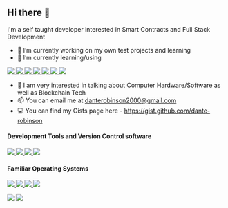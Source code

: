 ## Hi there 👋

I'm a self taught developer interested in Smart Contracts and Full Stack Development

- 🔭 I’m currently working on my own test projects and learning
- 🌱 I’m currently learning/using<br>
<p>
  <a href="https://soliditylang.org/">
    <img src="https://img.shields.io/badge/Solidity-363636?logo=Solidity&logoColor=FFFFFF&style=for-the-badge" />
  </a>
    <a href="https://reactjs.org/">
    <img src="https://img.shields.io/badge/React-61DAFB?logo=React&logoColor=FFFFFF&style=for-the-badge" />
  </a>
  <a href="https://nodejs.org/en/">
    <img src="https://img.shields.io/badge/Node.js-339933?logo=Node.js&logoColor=FFFFFF&style=for-the-badge" />   </a>
  <a href="https://www.javascript.com/">
    <img src="https://img.shields.io/badge/JavaScript-F7DF1E?logo=JavaScript&logoColor=000000&style=for-the-badge" />
  </a>
  <a href="https://html.spec.whatwg.org/">
    <img src="https://img.shields.io/badge/HTML-E34F26?logo=HTML5&logoColor=FFFFFF&style=for-the-badge" />
  </a>
  <a href="https://www.w3.org/TR/CSS/#css">
    <img src="https://img.shields.io/badge/CSS-1572B6?logo=CSS3&logoColor=FFFFFF&style=for-the-badge" />
  </a>
  </a>
  <a href="https://www.mongodb.com/">
    <img src="https://img.shields.io/badge/MongoDB-47A248?logo=MongoDB&logoColor=FFFFFF&style=for-the-badge" />
  </a>
</p>

- 💬 I am very interested in talking about Computer Hardware/Software as well as Blockchain Tech
- 📫 You can email me at danterobinson2000@gmail.com
- 💻 You can find my Gists page here - https://gist.github.com/dante-robinson

#### Development Tools and Version Control software
<p>
  <a href="https://git-scm.com/">
    <img src="https://img.shields.io/badge/Git-F05032?logo=Git&logoColor=FFFFFF&style=for-the-badge" />
  </a>
    <a href="https://github.com/">
    <img src="https://img.shields.io/badge/GitHub-181717?logo=GitHub&logoColor=FFFFFF&style=for-the-badge" />
  </a>
  <a href="https://www.heroku.com/">
    <img src="https://img.shields.io/badge/Heroku-430098?logo=Heroku&logoColor=FFFFFF&style=for-the-badge" />   </a>
  <a href="https://atom.io/">
    <img src="https://img.shields.io/badge/Atom-66595C?logo=Atom&logoColor=FFFFFF&style=for-the-badge" />
  </a>
</p>

#### Familiar Operating Systems<br>
<p>
  <a href="https://www.linux.org/pages/download/">
    <img src="https://img.shields.io/badge/Linux-FCC624?logo=Linux&logoColor=000000&style=for-the-badge" />
  </a>
    <a href="https://www.apple.com/macos">
    <img src="https://img.shields.io/badge/macOS-000000?logo=Apple&logoColor=FFFFFF&style=for-the-badge" />
  </a>
  <a href="https://www.microsoft.com/en-us/windows?r=1">
    <img src="https://img.shields.io/badge/Windows-0078D6?logo=Windows&logoColor=FFFFFF&style=for-the-badge" />   </a>
  <a href="https://www.openbsd.org/">
    <img src="https://img.shields.io/badge/OpenBSD-F2CA30?logo=OpenBSD&logoColor=000000&style=for-the-badge" />
  </a>
</p>

<!--- Github commit stats --->
<img src="https://github-readme-stats.vercel.app/api?username=dante-robinson&count_private=true&theme=tokyonight&show_icons=true" />

<!--- Github top langauges used --->
<img src="https://github-readme-stats.vercel.app/api/top-langs/?username=dante-robinson&layout=compact&theme=tokyonight" />
